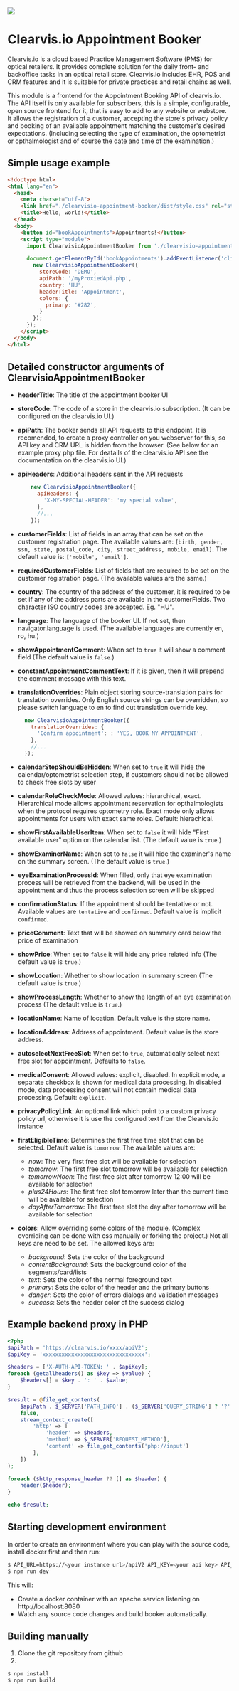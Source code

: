 <img src="https://raw.githubusercontent.com/clearvis-io/clearvisio-appointment-booker/main/logoDark.png">

# Clearvis.io Appointment Booker
Clearvis.io is a cloud based Practice Management Software (PMS) for optical retailers. It provides complete solution for the daily front- and backoffice tasks in an optical retail store. Clearvis.io includes EHR, POS and CRM features and it is suitable for private practices and retail chains as well.

This module is a frontend for the Appointment Booking API of clearvis.io. The API itself is only available for subscribers, this is a simple, configurable, open source frontend for it, that is easy to add to any website or webstore. It allows the registration of a customer, accepting the store's privacy policy and booking of an available appointment matching the customer's desired expectations. (Including selecting the type of examination, the optometrist or opthalmologist and of course the date and time of the examination.)

## Simple usage example
```html
<!doctype html>
<html lang="en">
  <head>
    <meta charset="utf-8">
    <link href="./clearvisio-appointment-booker/dist/style.css" rel="stylesheet">
    <title>Hello, world!</title>
  </head>
  <body>
    <button id="bookAppointments">Appointments!</button>
    <script type="module">
      import ClearvisioAppointmentBooker from './clearvisio-appointment-booker/dist/index.js';

      document.getElementById('bookAppointments').addEventListener('click', () => {
        new ClearvisioAppointmentBooker({
          storeCode: 'DEMO',
          apiPath: '/myProxiedApi.php',
          country: 'HU',
          headerTitle: 'Appointment',
          colors: {
            primary: '#282',
          }
        });
      });
    </script>
  </body>
</html>
```

## Detailed constructor arguments of ClearvisioAppointmentBooker
* **headerTitle**: The title of the appointment booker UI
* **storeCode**: The code of a store in the clearvis.io subscription. (It can be configured on the clearvis.io UI.)
* **apiPath**: The booker sends all API requests to this endpoint. It is recomended, to create a proxy controller on you webserver for this, so API key and CRM URL is hidden from the browser. (See below for an example proxy php file. For deatails of the clearvis.io API see the documentation on the clearvis.io UI.)
* **apiHeaders**: Additional headers sent in the API requests
  ```js
      new ClearvisioAppointmentBooker({
        apiHeaders: {
          'X-MY-SPECIAL-HEADER': 'my special value',
        },
        //...
      });
  ```
* **customerFields**: List of fields in an array that can be set on the customer registration page. The available values are: `[birth, gender, ssn, state, postal_code, city, street_address, mobile, email]`. The default value is: `['mobile', 'email']`.
* **requiredCustomerFields**: List of fields that are required to be set on the customer registration page. (The available values are the same.)
* **country**: The country of the address of the customer, it is required to be set if any of the address parts are available in the customerFields. Two character ISO country codes are accepted. Eg. "HU".
* **language**: The language of the booker UI. If not set, then navigator.language is used. (The available languages are currently en, ro, hu.)
* **showAppointmentComment**: When set to `true` it will show a comment field (The default value is `false`.)
* **constantAppointmentCommentText**: If it is given, then it will prepend the comment message with this text.
* **translationOverrides**: Plain object storing source-translation pairs for translation overrides. Only English source strings can be overridden, so please switch language to en to find out translation override key.
  ```js
    new ClearvisioAppointmentBooker({
      translationOverrides: {
        'Confirm appointment': : 'YES, BOOK MY APPOINTMENT',
      },
      //...
    });
  ```

* **calendarStepShouldBeHidden**: When set to `true` it will hide the calendar/optometrist selection step, if customers should not be allowed to check free slots by user
* **calendarRoleCheckMode**: Allowed values: hierarchical, exact. Hierarchical mode allows appointment reservation for opthalmologists when the protocol requires optometry role. Exact mode only allows appointments for users with exact same roles. Default: hierachical.
* **showFirstAvailableUserItem**: When set to `false` it will hide "First available user" option on the calendar list. (The default value is `true`.)
* **showExaminerName**: When set to `false` it will hide the examiner's name on the summary screen. (The default value is `true`.)
* **eyeExaminationProcessId**: When filled, only that eye examination process will be retrieved from the backend, will be used in the appointment and thus the process selection screen will be skipped
* **confirmationStatus**: If the appointment should be tentative or not. Available values are `tentative` and `confirmed`. Default value is implicit `confirmed`.
* **priceComment**: Text that will be showed on summary card below the price of examination
* **showPrice**: When set to `false` it will hide any price related info (The default value is `true`.)
* **showLocation**: Whether to show location in summary screen (The default value is `true`.)
* **showProcessLength**: Whether to show the length of an eye examination process (The default value is `true`.)
* **locationName**: Name of location. Default value is the store name.
* **locationAddress**: Address of appointment. Default value is the store address.
* **autoselectNextFreeSlot**: When set to `true`, automatically select next free slot for appointment. Defaults to `false`.
* **medicalConsent**: Allowed values: explicit, disabled. In explicit mode, a separate checkbox is shown for medical data processing. In disabled mode, data processing consent will not contain medical data processing. Default: `explicit`.
* **privacyPolicyLink**: An optional link which point to a custom privacy policy url, otherwise it is use the configured text from the Clearvis.io instance
* **firstEligibleTime**: Determines the first free time slot that can be selected. Default value is `tomorrow`. The available values are:
  * *now*: The very first free slot will be available for selection
  * *tomorrow*: The first free slot tomorrow will be available for selection
  * *tomorrowNoon*: The first free slot after tomorrow 12:00 will be available for selection
  * *plus24Hours*: The first free slot tomorrow later than the current time will be available for selection
  * *dayAfterTomorrow*: The first free slot the day after tomorrow will be available for selection
* **colors**: Allow overriding some colors of the module. (Complex overriding can be done with css manually or forking the project.) Not all keys are need to be set. The allowed keys are:
  * *background*: Sets the color of the background
  * *contentBackground*: Sets the background color of the segments/card/lists
  * *text*: Sets the color of the normal foreground text
  * *primary*: Sets the color of the header and the primary buttons
  * *danger*: Sets the color of errors dialogs and validation messages
  * *success*: Sets the header color of the success dialog

## Example backend proxy in PHP
```php
<?php
$apiPath = 'https://clearvis.io/xxxx/apiV2';
$apiKey = 'xxxxxxxxxxxxxxxxxxxxxxxxxxxxxxxx';

$headers = ['X-AUTH-API-TOKEN: ' . $apiKey];
foreach (getallheaders() as $key => $value) {
    $headers[] = $key . ': ' . $value;
}

$result = @file_get_contents(
    $apiPath . $_SERVER['PATH_INFO'] . ($_SERVER['QUERY_STRING'] ? '?' . $_SERVER['QUERY_STRING'] : ''),
    false,
    stream_context_create([
        'http' => [
            'header' => $headers,
            'method' => $_SERVER['REQUEST_METHOD'],
            'content' => file_get_contents('php://input')
        ],
    ])
);

foreach ($http_response_header ?? [] as $header) {
    header($header);
}

echo $result;
```
## Starting development environment

In order to create an environment where you can play with the source code, install docker first and then run:
```bash
$ API_URL=https://<your instance url>/apiV2 API_KEY=<your api key> API_STORE_CODE=<your store code> docker-compose up -d
$ npm run dev
```

This will:
 * Create a docker container with an apache service listening on http://localhost:8080
 * Watch any source code changes and build booker automatically.

## Building manually
1. Clone the git repository from github
2.
```bash
$ npm install
$ npm run build
```
